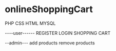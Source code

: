 # onlineShoppingCart

PHP
CSS
HTML
MYSQL


----user------
 REGISTER
 LOGIN
 SHOPPING CART 
 
 --admin---
 add products 
 remove products 

